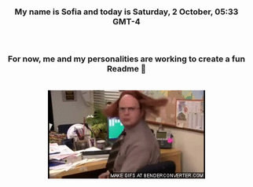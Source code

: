 


<div align="center">
<h3 >My name is Sofia and today is Saturday, 2 October, 05:33 GMT-4</h3><br>
<h3 >For now, me and my personalities are working to create a fun Readme 👋
</h3><br>
<img src='img/dwight.gif' alt='working...'/>
</div>
